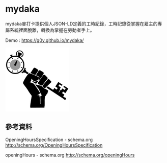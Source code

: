 # mydaka
mydaka麥打卡提供個人JSON-LD定義的工時紀錄，工時記錄從掌握在雇主的專屬系統裡面脫離，轉換為掌握在勞動者手上。

Demo : https://g0v.github.io/mydaka/

![timekey_in_fist](time_key_in_fist.png "TimeKey in fist")

## 參考資料

OpeningHoursSpecification - schema.org  http://schema.org/OpeningHoursSpecification

openingHours - schema.org  http://schema.org/openingHours
